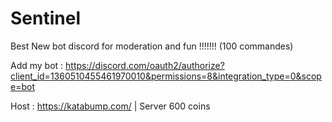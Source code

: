 # Sentinel

Best New bot discord for moderation and fun !!!!!!! (100 commandes)

Add my bot : https://discord.com/oauth2/authorize?client_id=1360510455461970010&permissions=8&integration_type=0&scope=bot

Host : https://katabump.com/ | Server 600 coins 
